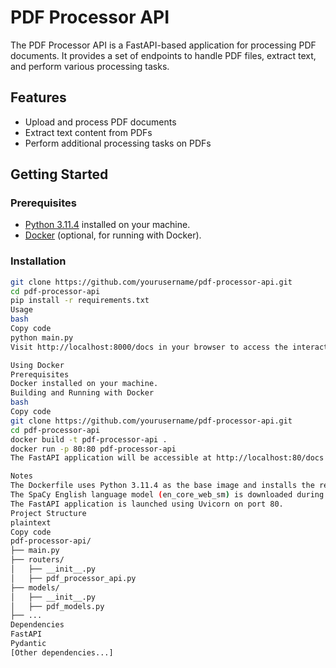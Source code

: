 # PDF Processor API

The PDF Processor API is a FastAPI-based application for processing PDF documents. It provides a set of endpoints to handle PDF files, extract text, and perform various processing tasks.

## Features
- Upload and process PDF documents
- Extract text content from PDFs
- Perform additional processing tasks on PDFs

## Getting Started
### Prerequisites
- [Python 3.11.4](https://www.python.org/downloads/release/python-3114/) installed on your machine.
- [Docker](https://www.docker.com/) (optional, for running with Docker).

### Installation
```bash
git clone https://github.com/yourusername/pdf-processor-api.git
cd pdf-processor-api
pip install -r requirements.txt
Usage
bash
Copy code
python main.py
Visit http://localhost:8000/docs in your browser to access the interactive API documentation.

Using Docker
Prerequisites
Docker installed on your machine.
Building and Running with Docker
bash
Copy code
git clone https://github.com/yourusername/pdf-processor-api.git
cd pdf-processor-api
docker build -t pdf-processor-api .
docker run -p 80:80 pdf-processor-api
The FastAPI application will be accessible at http://localhost:80/docs in your browser.

Notes
The Dockerfile uses Python 3.11.4 as the base image and installs the required dependencies specified in requirements.txt.
The SpaCy English language model (en_core_web_sm) is downloaded during the Docker image build.
The FastAPI application is launched using Uvicorn on port 80.
Project Structure
plaintext
Copy code
pdf-processor-api/
├── main.py
├── routers/
│   ├── __init__.py
│   ├── pdf_processor_api.py
├── models/
│   ├── __init__.py
│   ├── pdf_models.py
├── ...
Dependencies
FastAPI
Pydantic
[Other dependencies...]

